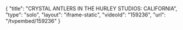 {
    "title": "CRYSTAL ANTLERS IN THE HURLEY STUDIOS: CALIFORNIA",
    "type": "solo",
    "layout": "iframe-static",
    "videoId": "159236",
    "url": "\/tvpembed\/159236"
}